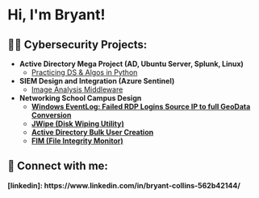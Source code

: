 <h1>Hi, I'm Bryant!

<h2>👨‍💻 Cybersecurity Projects:</h2>

- <b>Active Directory Mega Project (AD, Ubuntu Server, Splunk, Linux)</b>
  - [Practicing DS & Algos in Python](https://github.com/joshmadakor1/Algorithms-Practice)
- <b>SIEM Design and Integration (Azure Sentinel)</b>
  - [Image Analysis Middleware](https://github.com/joshmadakor1/4chan-Image-Analysis-Middleware-C964) <b>
- <b>Networking School Campus Design</b>
  - [Windows EventLog: Failed RDP Logins Source IP to full GeoData Conversion](https://github.com/joshmadakor1/Sentinel-Lab)
  - [JWipe (Disk Wiping Utility)](https://github.com/joshmadakor1/Jwipe.PowerShell)
  - [Active Directory Bulk User Creation](https://github.com/joshmadakor1/AD_PS)
  - [FIM (File Integrity Monitor)](https://github.com/joshmadakor1/PowerShell-Integrity-FIM)



<h2> 🤳 Connect with me:</h2>
[linkedin]: https://www.linkedin.com/in/bryant-collins-562b42144/

<!--


Here are some ideas:

- 🔭 I’m currently working on ...
- 🌱 I’m currently learning ...
- 👯 I’m looking to collaborate on ...
- 🤔 I’m looking for help with ...
- 💬 Ask me about ...
- 📫 How to reach me: ...
- 😄 Pronouns: ...
- ⚡ Fun fact: ...
-->
